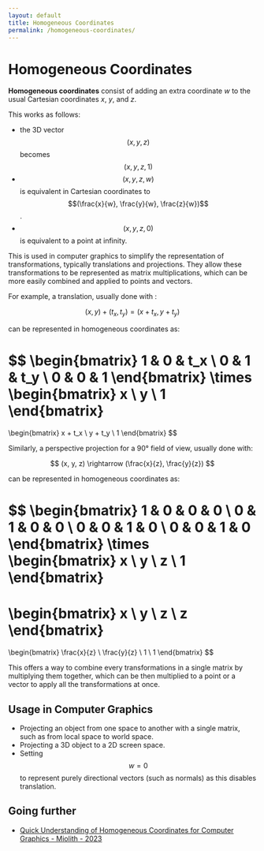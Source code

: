 ```yaml
---
layout: default
title: Homogeneous Coordinates
permalink: /homogeneous-coordinates/
---
```


# Homogeneous Coordinates

**Homogeneous coordinates** consist of adding an extra coordinate *w* to the usual Cartesian coordinates *x*, *y*, and *z*.

This works as follows:

- the 3D vector $$(x, y, z)$$ becomes $$(x, y, z, 1)$$
- $$(x, y, z, w)$$ is equivalent in Cartesian coordinates to $$(\frac{x}{w}, \frac{y}{w}, \frac{z}{w})$$.
- $$(x, y, z, 0)$$ is equivalent to a point at infinity.

This is used in computer graphics to simplify the representation of transformations, typically translations and projections. They allow these transformations to be represented as matrix multiplications, which can be more easily combined and applied to points and vectors.

For example, a translation, usually done with :

$$
(x, y) + (t_x, t_y) = (x + t_x, y + t_y)
$$

can be represented in homogeneous coordinates as:

$$
\begin{bmatrix}
1 & 0 & t_x \\
0 & 1 & t_y \\
0 & 0 & 1
\end{bmatrix}
\times
\begin{bmatrix}
x \\
y \\
1
\end{bmatrix}
=
\begin{bmatrix}
x + t_x \\
y + t_y \\
1
\end{bmatrix}
$$

Similarly, a perspective projection for a 90° field of view, usually done with:

$$
(x, y, z) \rightarrow (\frac{x}{z}, \frac{y}{z})
$$

can be represented in homogeneous coordinates as:

$$
\begin{bmatrix}
1 & 0 & 0 & 0 \\
0 & 1 & 0 & 0 \\
0 & 0 & 1 & 0 \\
0 & 0 & 1 & 0
\end{bmatrix}
\times
\begin{bmatrix}
x \\
y \\
z \\
1
\end{bmatrix}
=
\begin{bmatrix}
x \\
y \\
z \\
z
\end{bmatrix}
=
\begin{bmatrix}
\frac{x}{z} \\
\frac{y}{z} \\
1 \\
1
\end{bmatrix}
$$

This offers a way to combine every transformations in a single matrix by multiplying them together, which can be then multiplied to a point or a vector to apply all the transformations at once.

## Usage in Computer Graphics

- Projecting an object from one space to another with a single matrix, such as from local space to world space.
- Projecting a 3D object to a 2D screen space.
- Setting $$w = 0$$ to represent purely directional vectors (such as normals) as this disables translation.

## Going further

- [Quick Understanding of Homogeneous Coordinates for Computer Graphics - Miolith - 2023](https://www.youtube.com/watch?v=o-xwmTODTUI)